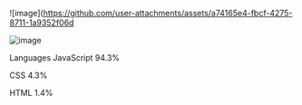 ![image](https://github.com/user-attachments/assets/a74165e4-fbcf-4275-8711-1a9352f06d

![image](https://github.com/user-attachments/assets/825374f1-5f67-4897-b1a5-03099efb17fa)


           
Languages
JavaScript
94.3%
 
CSS
4.3%
 
HTML
1.4%
